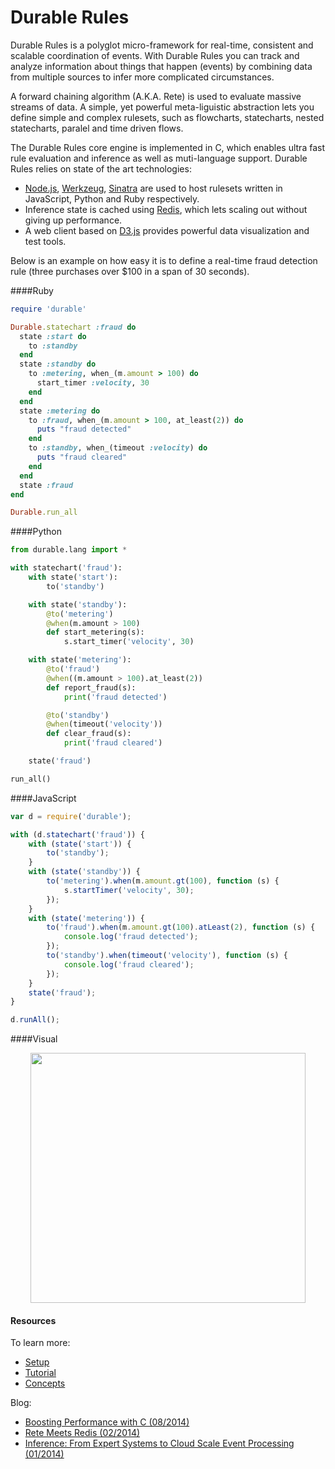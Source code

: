 Durable Rules
=====
Durable Rules is a polyglot micro-framework for real-time, consistent and scalable coordination of events. With Durable Rules you can track and analyze information about things that happen (events) by combining data from multiple sources to infer more complicated circumstances.

A forward chaining algorithm (A.K.A. Rete) is used to evaluate massive streams of data. A simple, yet powerful meta-liguistic abstraction lets you define simple and complex rulesets, such as flowcharts, statecharts, nested statecharts, paralel and time driven flows. 

The Durable Rules core engine is implemented in C, which enables ultra fast rule evaluation and inference as well as muti-language support. Durable Rules relies on state of the art technologies:

* [Node.js](http://www.nodejs.org), [Werkzeug](http://werkzeug.pocoo.org/), [Sinatra](http://www.sinatrarb.com/) are used to host rulesets written in JavaScript, Python and Ruby respectively.
* Inference state is cached using [Redis](http://www.redis.io), which lets scaling out without giving up performance.
* A web client based on [D3.js](http://www.d3js.org) provides powerful data visualization and test tools.

Below is an example on how easy it is to define a real-time fraud detection rule (three purchases over $100 in a span of 30 seconds).

####Ruby
```ruby
require 'durable'

Durable.statechart :fraud do
  state :start do
    to :standby
  end
  state :standby do
    to :metering, when_(m.amount > 100) do
      start_timer :velocity, 30
    end
  end
  state :metering do
    to :fraud, when_(m.amount > 100, at_least(2)) do
      puts "fraud detected"
    end
    to :standby, when_(timeout :velocity) do
      puts "fraud cleared"
    end
  end
  state :fraud
end

Durable.run_all
```
####Python
```python
from durable.lang import *

with statechart('fraud'):
    with state('start'):
        to('standby')

    with state('standby'):
        @to('metering')
        @when(m.amount > 100)
        def start_metering(s):
            s.start_timer('velocity', 30)

    with state('metering'):
        @to('fraud')
        @when((m.amount > 100).at_least(2))
        def report_fraud(s):
            print('fraud detected')

        @to('standby')
        @when(timeout('velocity'))
        def clear_fraud(s):
            print('fraud cleared')

    state('fraud')

run_all()
```
####JavaScript
```javascript
var d = require('durable');

with (d.statechart('fraud')) {
    with (state('start')) {
        to('standby');
    }
    with (state('standby')) {
        to('metering').when(m.amount.gt(100), function (s) {
            s.startTimer('velocity', 30);
        });
    }
    with (state('metering')) {
        to('fraud').when(m.amount.gt(100).atLeast(2), function (s) {
            console.log('fraud detected');
        });
        to('standby').when(timeout('velocity'), function (s) {
            console.log('fraud cleared');  
        });
    }
    state('fraud');
}

d.runAll();
```
####Visual
<div align="center"><img src="https://raw.github.com/jruizgit/rules/master/statechart.png" width="440px" height="400px" /></div>


#### Resources
To learn more:
* [Setup](https://github.com/jruizgit/rules/blob/master/setup.md)
* [Tutorial](https://github.com/jruizgit/rules/blob/master/tutorial.md)
* [Concepts](https://github.com/jruizgit/rules/blob/master/concepts.md)  
 
Blog:
* [Boosting Performance with C (08/2014)](http://jruizblog.com/2014/08/19/boosting-performance-with-c/)
* [Rete Meets Redis (02/2014)](http://jruizblog.com/2014/02/02/rete-meets-redis/)
* [Inference: From Expert Systems to Cloud Scale Event Processing (01/2014)](http://jruizblog.com/2014/01/27/event-processing/)



